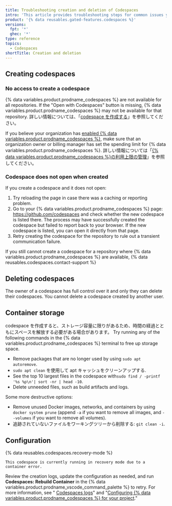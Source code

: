 ```yaml
---
title: Troubleshooting creation and deletion of Codespaces
intro: 'This article provides troubleshooting steps for common issues you may experience when creating or deleting a codespace, including storage and configuration issues.'
product: '{% data reusables.gated-features.codespaces %}'
versions:
  fpt: '*'
  ghec: '*'
type: reference
topics:
  - Codespaces
shortTitle: Creation and deletion
---
```


## Creating codespaces

### No access to create a codespace
{% data variables.product.prodname_codespaces %} are not available for all repositories. If the "Open with Codespaces" button is missing, {% data variables.product.prodname_codespaces %} may not be available for that repository. 詳しい情報については、「[codespace を作成する](/codespaces/developing-in-codespaces/creating-a-codespace#access-to-codespaces)」を参照してください。

If you believe your organization has [enabled {% data variables.product.prodname_codespaces %}](/codespaces/managing-codespaces-for-your-organization/enabling-codespaces-for-your-organization#about-enabling-codespaces-for-your-organization), make sure that an organization owner or billing manager has set the spending limit for {% data variables.product.prodname_codespaces %}. 詳しい情報については「[{% data variables.product.prodname_codespaces %}の利用上限の管理](/billing/managing-billing-for-github-codespaces/managing-spending-limits-for-codespaces)」を参照してください。

### Codespace does not open when created

If you create a codespace and it does not open:

1. Try reloading the page in case there was a caching or reporting problem.
2. Go to your {% data variables.product.prodname_codespaces %} page: https://github.com/codespaces and check whether the new codespace is listed there. The process may have successfully created the codespace but failed to report back to your browser. If the new codespace is listed, you can open it directly from that page.
3. Retry creating the codespace for the repository to rule out a transient communication failure.

If you still cannot create a codespace for a repository where {% data variables.product.prodname_codespaces %} are available, {% data reusables.codespaces.contact-support %}

## Deleting codespaces

The owner of a codespace has full control over it and only they can delete their codespaces. You cannot delete a codespace created by another user.

## Container storage

codespace を作成すると、ストレージ容量に限りがあるため、時間の経過とともにスペースを解放する必要がある場合があります。 Try running any of the following commands in the {% data variables.product.prodname_codespaces %} terminal to free up storage space.

- Remove packages that are no longer used by using `sudo apt autoremove`.
- `sudo apt clean` を使用して apt キャッシュをクリーンアップする.
- See the top 10 largest files in the codespace with`sudo find / -printf '%s %p\n'| sort -nr | head -10`.
- Delete unneeded files, such as build artifacts and logs.

Some more destructive options:

- Remove unused Docker images, networks, and containers by using `docker system prune` (append `-a` if you want to remove all images, and `--volumes` if you want to remove all volumes).
- 追跡されていないファイルをワーキングツリーから削除する: `git clean -i`.

## Configuration

{% data reusables.codespaces.recovery-mode %}

```
This codespace is currently running in recovery mode due to a container error.
```

Review the creation logs, update the configuration as needed, and run **Codespaces: Rebuild Container** in the {% data variables.product.prodname_vscode_command_palette %} to retry. For more information, see " [Codespaces logs](/codespaces/troubleshooting/codespaces-logs)" and "[Configuring {% data variables.product.prodname_codespaces %} for your project](/github/developing-online-with-codespaces/configuring-codespaces-for-your-project#apply-changes-to-your-configuration)."
